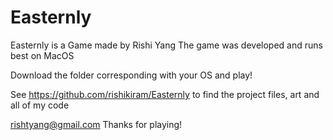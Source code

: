 # Easternly

Easternly is a Game made by Rishi Yang
The game was developed and runs best on MacOS

Download the folder corresponding with your OS and play!

See https://github.com/rishikiram/Easternly to find the project files, art and all of my code

rishtyang@gmail.com
Thanks for playing!

